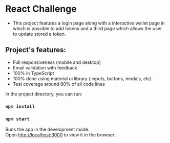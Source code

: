 # React Challenge

- This project features a login page along with a interactive wallet page in which is possible to add tokens and a third page which allows the user to update stored a token. 

## Project's features:
- Full responsiveness (mobile and desktop)
- Email validation with feedback
- 100% in TypeScript
- 100% done using material ui library ( inputs, buttons, modals, etc)
- Test coverage around 80% of all code lines

In the project directory, you can run:
### `npm install`
### `npm start`

Runs the app in the development mode.\
Open [http://localhost:3000](http://localhost:3000) to view it in the browser.

